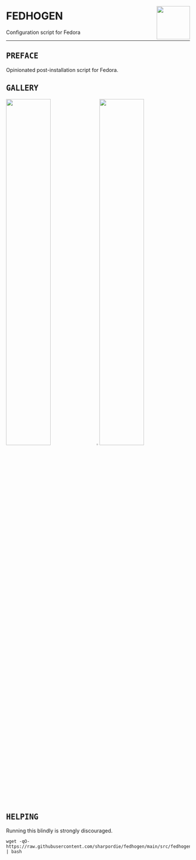 <h2></h2>

<a href="../.."><img align="right" height="91" src="https://user-images.githubusercontent.com/72373746/202393603-e66ea89a-3af1-4c0d-b666-ec86572bebac.png"></a>
<h1>FEDHOGEN</h1>
<p>Configuration script for Fedora</p>

---

## <samp>PREFACE</samp>

Opinionated post-installation script for Fedora.

## <samp>GALLERY</samp>

<img src="https://fakeimg.pl/852x480/000/fff" width="49.25%"/><img src="https://upload.wikimedia.org/wikipedia/commons/c/ca/1x1.png" width="1.5%"/><img src="https://fakeimg.pl/852x480/000/fff" width="49.25%"/>

## <samp>HELPING</samp>

Running this blindly is strongly discouraged.

```shell
wget -qO- https://raw.githubusercontent.com/sharpordie/fedhogen/main/src/fedhogen.sh | bash
```

